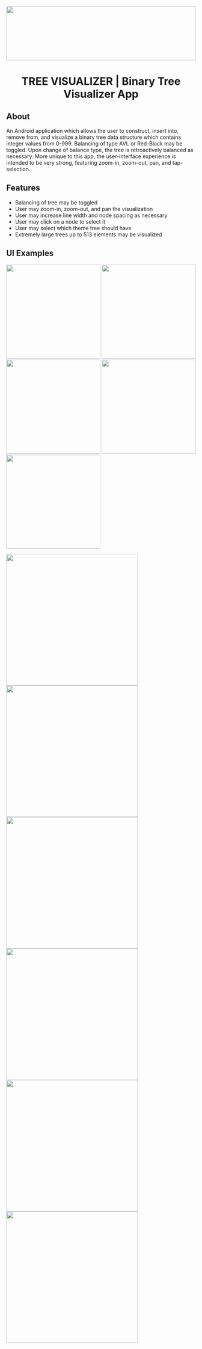 <center>
  <img src="https://github.com/Tyler-Lopez/BinaryTreeVisualizerApp/blob/main/BinaryTreeVisualizerApp_Logo.svg" width="100%" height="144">
  <h1 align ="center">TREE VISUALIZER | Binary Tree Visualizer App</h1>
</center>

## About
An Android application which allows the user to construct, insert into, remove from, and visualize a binary tree data structure which contains integer values from 0-999. Balancing of type AVL or Red-Black may be toggled. Upon change of balance type, the tree is retroactively balanced as necessary. More unique to this app, the user-interface experience is intended to be very strong, featuring zoom-in, zoom-out, pan, and tap-selection.

## Features
* Balancing of tree may be toggled
* User may zoom-in, zoom-out, and pan the visualization
* User may increase line width and node spacing as necessary
* User may click on a node to select it
* User may select which theme tree should have
* Extremely large trees up to 513 elements may be visualized

## UI Examples

<img width="250px" src="https://user-images.githubusercontent.com/77797048/147843801-79897d7f-9d36-4fae-8870-c69f08154c47.png">  <img width="250px" src="https://user-images.githubusercontent.com/77797048/147843802-cdad7be0-7260-48f5-9dc9-e89b0540b5d9.png">  <img width="250px" src="https://user-images.githubusercontent.com/77797048/147843803-bc33876d-4591-4436-9e51-c4cc888e18f7.png">  <img width="250px" src="https://user-images.githubusercontent.com/77797048/147843809-6f8e544e-aeb2-4ab7-a743-318414c6cc52.png">  <img width="250px" src="https://user-images.githubusercontent.com/77797048/147843813-de043175-f93b-41cf-9cb2-3e02f4a86f62.png"> 

<img width="350px" src="https://user-images.githubusercontent.com/77797048/147843781-4cbeb696-0d96-4a26-90a4-d9d1d4aa4b3b.png">  <img width="350px" src="https://user-images.githubusercontent.com/77797048/147843783-a3deff61-53a7-4911-8e46-de873ea9ba90.png"> <img width="350px" src="https://user-images.githubusercontent.com/77797048/147843788-ee2b2e96-8fcd-43d7-9678-0d5538271721.png"> <img width="350px" src="https://user-images.githubusercontent.com/77797048/147843791-9b455b62-e10f-4cbe-8cc6-a44210759dd9.png"> <img width="350px" src="https://user-images.githubusercontent.com/77797048/147843792-15210b3f-65a2-4e2a-a36b-9c1b6cd7e012.png"> <img width="350px" src="https://user-images.githubusercontent.com/77797048/147843796-0caf6194-f53c-4d08-8884-7c08f065c3a9.png">



